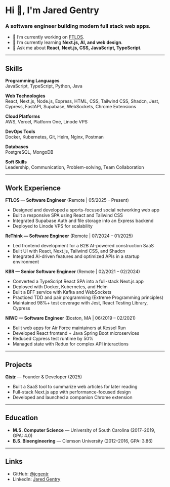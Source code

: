# Hi 👋, I'm Jared Gentry
### A software engineer building modern full stack web apps.

- 🔭 I’m currently working on [FTLOS](https://github.com/jcgentr/ftlos).
- 🌱 I’m currently learning **Next.js, AI, and web design**.
- 💬 Ask me about **React, Next.js, CSS, JavaScript, TypeScript**.

---

## Skills

**Programming Languages**  
JavaScript, TypeScript, Python, Java  

**Web Technologies**  
React, Next.js, Node.js, Express, HTML, CSS, Tailwind CSS, Shadcn, Jest, Cypress, FastAPI, Supabase, WebSockets, Chrome Extensions  

**Cloud Platforms**  
AWS, Vercel, Platform One, Linode VPS  

**DevOps Tools**  
Docker, Kubernetes, Git, Helm, Nginx, Postman  

**Databases**  
PostgreSQL, MongoDB

**Soft Skills**  
Leadership, Communication, Problem-solving, Team Collaboration  

---

## Work Experience

**FTLOS — Software Engineer** (Remote | 05/2025 – Present)  
- Designed and developed a sports-focused social networking web app  
- Built a responsive SPA using React and Tailwind CSS  
- Integrated Supabase Auth and file storage into an Express backend  
- Deployed to Linode VPS for scalability  

**ReThink — Software Engineer** (Remote | 07/2024 – 01/2025)  
- Led frontend development for a B2B AI-powered construction SaaS  
- Built UI with React, Next.js, Tailwind CSS, and Shadcn  
- Integrated AI-driven features and optimized APIs in a startup environment  

**KBR — Senior Software Engineer** (Remote | 02/2021 – 02/2024)  
- Converted a TypeScript React SPA into a full-stack Next.js app  
- Deployed with Docker, Kubernetes, and Helm  
- Built a BFF service with Kafka and WebSockets  
- Practiced TDD and pair programming (Extreme Programming principles)  
- Maintained 98%+ test coverage with Jest, React Testing Library, Cypress  

**NIWC — Software Engineer** (Boston, MA | 06/2019 – 02/2021)  
- Built web apps for Air Force maintainers at Kessel Run  
- Developed React frontend + Java Spring Boot microservices  
- Reduced Cypress test runtime by 50%  
- Managed state with Redux for complex API interactions  

---

## Projects

**[Gistr](https://www.getgistr.com/)** — Founder & Developer (2025)  
- Built a SaaS tool to summarize web articles for later reading  
- Full-stack Next.js app with performance-focused design  
- Developed and launched a companion Chrome extension  

---

## Education

- **M.S. Computer Science** — University of South Carolina (2017–2019, GPA: 4.0)  
- **B.S. Bioengineering** — Clemson University (2012–2016, GPA: 3.86)  

---

## Links

- GitHub: [@jcgentr](https://github.com/jcgentr)  
- LinkedIn: [Jared Gentry](https://www.linkedin.com/in/jared-gentry-48923b113/) 

